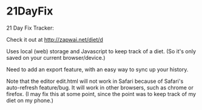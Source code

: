 # 21DayFix
21 Day Fix Tracker:

Check it out at http://zapwai.net/diet/d

Uses local (web) storage and Javascript to keep track of a diet. (So it's only saved on your current browser/device.)

Need to add an export feature, with an easy way to sync up your history.

Note that the editor edit.html will not work in Safari because of Safari's auto-refresh feature/bug. It will work in other browsers, such as chrome or firefox. (I may fix this at some point, since the point was to keep track of my diet on my phone.)
